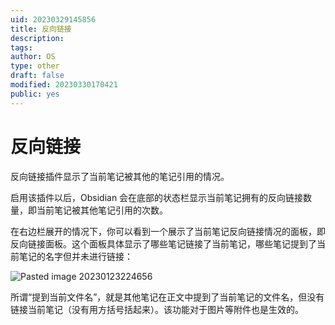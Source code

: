 ```yaml
---
uid: 20230329145856
title: 反向链接
description: 
tags: 
author: OS
type: other
draft: false
modified: 20230330170421
public: yes
---
```


# 反向链接

反向链接插件显示了当前笔记被其他的笔记引用的情况。

启用该插件以后，Obsidian 会在底部的状态栏显示当前笔记拥有的反向链接数量，即当前笔记被其他笔记引用的次数。

在右边栏展开的情况下，你可以看到一个展示了当前笔记反向链接情况的面板，即反向链接面板。这个面板具体显示了哪些笔记链接了当前笔记，哪些笔记提到了当前笔记的名字但并未进行链接：

![Pasted image 20230123224656](https://s1.vika.cn/space/2023/03/15/c40b5fb465ac4f01b0c3b4d14c4f2c03)

所谓“提到当前文件名”，就是其他笔记在正文中提到了当前笔记的文件名，但没有链接当前笔记（没有用方括号括起来）。该功能对于图片等附件也是生效的。